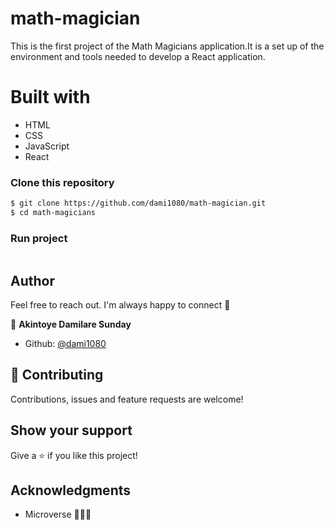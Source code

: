 # math-magician

This is the first project of the Math Magicians application.It is a set up of the environment and tools needed to develop a React application.    

# Built with
  - HTML
  - CSS
  - JavaScript
  - React

### Clone this repository

```bash
$ git clone https://github.com/dami1080/math-magician.git
$ cd math-magicians
```

### Run project

```bash 
```

## Author

Feel free to reach out. I'm always happy to connect :slightly_smiling_face:

👤 **Akintoye Damilare Sunday**

- Github: [@dami1080](https://github.com/dami1080)
  
## 🤝 Contributing

Contributions, issues and feature requests are welcome!

## Show your support

Give a ⭐️ if you like this project!

## Acknowledgments

- Microverse 👏👏👏